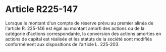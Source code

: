 # Article R225-147

Lorsque le montant d'un compte de réserve prévu au premier alinéa de l'article R. 225-146 est égal au montant amorti des actions ou de la catégorie d'actions correspondante, la conversion des actions amorties en actions de capital est réalisée et les statuts de la société sont modifiés conformément aux dispositions de l'article L. 225-203.
